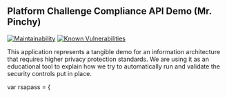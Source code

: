 ## Platform Challenge Compliance API Demo (Mr. Pinchy)

[![Maintainability](https://api.codeclimate.com/v1/badges/2c89a1444129242dc6c5/maintainability)](https://codeclimate.com/github/cds-snc/mrpinchy-confession-box/maintainability)
[![Known Vulnerabilities](https://snyk.io/test/github/cds-snc/mrpinchy-confession-box/badge.svg)](https://snyk.io/test/github/cds-snc/mrpinchy-confession-box)

This application represents a tangible demo for an information architecture that requires higher privacy protection standards. We are using it as an educational tool to explain how we try to automatically run and validate the security controls put in place.

var rsapass = {
